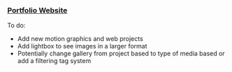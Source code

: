 ### [Portfolio Website](https://www.leannethng.com "Portfolio")

To do:

- Add new motion graphics and web projects
- Add lightbox to see images in a larger format
- Potentially change gallery from project based to type of media based or add a filtering tag system
